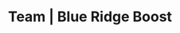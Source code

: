---
title: "Team | Blue Ridge Boost"
page_title: "Blue Ridge Boost Team"
# meta description
description: "Meet the passionate team at Blue Ridge Boost in Charlottesville, VA! From expert educators in coding, robotics, and math to inspiring camp instructors, learn about the talented individuals driving our mission to empower students."
draft: false
# content section
section: "instructors"

keywords:
  - Blue Ridge Boost team
  - Blue Ridge Boost instructors
  - STEM educators Charlottesville
  - robotics instructors
  - coding teachers
  - math teachers Charlottesville
  - Nora Evans Blue Ridge Boost
  - robotics competition coaches
  - STEM leadership team
  - coding and robotics mentors
  - computer science educators
  - David Evans UVA
  - Scarlett Morse Aerial Drones coach
  - STEM summer camp instructors
  - Charlottesville STEM programs
  - Albemarle High School robotics
  - STEM mentors for kids
  - coding and math tutors
  - UVA STEM instructors
  - robotics competition coaching Charlottesville
robots: "index, follow"

owner:
  enable : true
  name: "Nora Evans"
  role: "Founder and CEO"
  photo: "/images/instructors/nora.jpg"
  bio: "Nora is originally from Bucharest, Romania. She earned a B.Sc. in Computer Science at the Polytechnic University of Bucharest and moved to Charlottesville in the Fall of 2004 to pursue graduate school at the University of Virginia where she earned a Master's in Computer Science in 2006, a Master of Science in Mathematics in 2014, and a Master of Teaching in 2022. Nora [published several research articles in computer science](https://scholar.google.com/citations?user=BTsjtmgAAAAJ&hl=en&oi=ao) and has several years of industry experience as a software developer. Nora has extensive teaching experience as Lecturer in the Mathematics Department at UVA, Algebra teacher at Peabody School, math student-teacher at Monticello High School, and a teaching assistant in Computer Science at UVA. </p><p>  At Blue Ridge Boost, Nora selects and develops class content, coaches the robotics competition teams, teaches advanced math and computer science classes, and tutors students in math and computer science.
  "

coo:
  enable : true
  name: "Lain Bowman"
  role: "Head of Operations"
  photo: "/images/instructors/lain.jpg"
  bio: "<p>Lain graduated from the University of Virginia in May 2024 with a double major in Computer Science and Physics.</p><p>At Blue Ridge Boost, Lain selects and develops class content, teaches math and computer science classes, and tutors students in math.</p>"

troubadour:
  enable : true
  name: "David Evans"
  role: "Teaching Troubadour"
  photo:  "/images/instructors/david.jpg"
  bio: "[David](https://www.cs.virginia.edu/evans/) is a Professor of Computer Science at the University of Virginia where he teaches classes in [Discrete Mathematics](https://uvadmt.github.io), [Computer Science](https://xplorecs.github.io/), [Theory of Computation](https://uvatoc.github.io), and [Artificial Intelligence](https://aipavilion.github.io/) (among [other topics](https://www.cs.virginia.edu/~evans/courses/)) and leads research on [computer security and privacy](https://uvasrg.github.io). He won an All-University Teaching Award and Outstanding Faculty Award from the State Council of Higher Education for Virginia. </p><p>  At Blue Ridge Boost, David helps instructors develop computing, math, and cryptography courses, teaches classes when he can, moves furniture, edits ChatGPT's writing, and makes sure there is yummy food for the CEO and Teaching Assistant."

instructors:
- enable : false
  name: "Scarlett Morse"
  role: "Camp Instructor<br>Coding and Robotics Teacher"
  photo:  "/images/instructors/nophoto.png"
  bio: "Scarlett is currently a first year student at the University of Virginia, and intends to major in physics and mathematics. Beyond that, she is interested in creative writing, which she would like to minor in along with environmental science. She graduated in 2024 from Albemarle High School’s Math, Engineering, and Science Academy and has a strong passion for STEM. Scarlett founded Mathemagicians, a math club through the JMRL Library, and completed an internship in Arzens, France, where she managed a pharmaceutical robot. Whether tutoring peers, tinkering with 3D printers, or working with robots, Scarlett is dedicated to inspiring others through technology and science. <p></p>  At Blue Ridge Boost, Scarlett is a beloved summer camp instructor and the coach of the Aerial Drones Teams. Under Scarlett's leadership, both Blue Ridge Boost teams qualified for the Regional Championship in May 2025."

- enable : false
  name: "Carter Earles"
  role: "Camp Instructor<br>Coding and Robotics Teacher"
  photo:  "/images/instructors/nophoto.png"
  bio: "Carter was born in Charlottesville and lived here his entire life. Carter is a senior at Albemarle High School and attends Center 1 for game design. At Albemarle, Carter plays tenor saxophone in the marching band, jazz band, and sax choir. Carter is also a programmer at Cavelier Robotics and in the Albemarle Key Club. Some of Carter's greatest areas of interest are programming, game development, machine learning, and evolutionary algorithms. Carter also really enjoy math and how it is applied to describe various systems in nature. Carter also loves sharing my passion for STEM through various events such as Girls Geek Day, STEM Night, and now, Blue Ridge Boost!"
- enable : true
  name: "Dorina Evans"
  role: "Teaching Assistant<br>Coding, Robotics, and Math"
  photo:  "/images/instructors/dorina.jpg"
  bio: "<p>Dorina is a seventh-grader at St. Anne’s-Belfield School. She is passionate about robotics and mathematics.</p><p>Dorina is a member of the <i>Next Level_ FLL Challenge Team</i>, which won the Robot Design Award at the 24-25 FIRST Championship. Dorina leads the Blue Ridge Robotics FIRST Tech Challenge Team, which earned a Control Award for programming and robot design in January 2025, and co-leads the Aerial Drones Team, which qualified for the Northeast Regional Championship in 2025. At the 2024 <i>>Girls Excelling in Math<i> (GEM) competition, Dorina earned first place in the individual competitions, first overall in team rankings, and third place in team engineering."
- enable : false
  name: "Aaush Kulkarni"
  role: "Robotics and Math Teacher"
  photo:  "/images/instructors/nophoto.png"
  bio: ""
- enable : true
  name: "Ouzman Cisse"
  role: "Robotics Teacher"
  photo:  "/images/instructors/ouzman.jpg"
  bio: "Ouzman is a second year at the University of Virginia. He is studying for a bachelor’s degree in mechanical engineering. Ouzman has great interest in Rocketry, CAD, and robotics."

- enable : true
  name: "Jacob Dulin"
  role: ""
  photo:  "/images/instructors/nophoto.png"
  bio: "1st year at PVCC, pursuing associates of CS and planning on transferring to a 4 year for computer science. Grew up in little ol' Greene County just north of Charlottesville. Coder and former coding captain of FTC Team Monroe Robotics."
- enable : true
  name: "Melissa George"
  role: "Robotics and Drones Teacher"
  photo:  "/images/instructors/melissa.jpg"
  bio: ""
- enable : true
  name: "Joseph Johnson"
  role: "Math Teacher"
  photo:  "/images/instructors/joseph.jpg"
  bio: "Joseph is a 2nd year student at the University of Virginia on the pre-med track, studying psychology. He is from Fairfax, Virginia, and has interests in dancing and music."
- enable : false
  name: "Mehnaz Tasnim"
  role: "Robotics and Gaming Teacher"
  photo:  "/images/instructors/nophoto.png"
  bio: ""
- enable : false
  name: "Tracey Dunu"
  role: "Camp Instructor"
  photo:  "/images/instructors/nophoto.png"
  bio: ""
- enable: true
  name: "Asher Saunders"
  role: "Instructor"
  photo: "/images/instructors/asher.png"
  bio: "As graduate from UVA's School of Engineering, Asher works at Blue Ridge Boost as an instructor & programmer. "
- enable : true
  name: "Nathaneal Wattier"
  role: "Coding and Math Teacher"
  photo:  "/images/instructors/nophoto.png"
  bio: "Nathaneal is a first-year student at the University of Virginia."
- enable : true
  name: "Evan Xu"
  role: "Robotics Teacher"
  photo:  "/images/instructors/nophoto.png"
  bio: "Evan is a senior at Western Albemarle High School and a Community Scholar at the University of Virginia, with interests in mechanical engineering and applied mathematics. He began his journey in FIRST through FLL, where he also founded the YouTube channel Wordynerd48 to share robotics mechanisms and tutorials. He later competed in FTC for two years, earning a 1st Place Design Award with his team. <br><br>  Currently, Evan competes in FRC as the Build Captain of Team 619, Cavalier Robotics. At Blue Ridge Boost, he mentors FLL and FTC teams, teaching robot design and game strategy. Outside of robotics, Evan enjoys boxing, playing the piano, and baking."


---